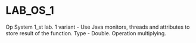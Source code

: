 # LAB_OS_1
 Op System 1_st lab. 1 variant - Use Java monitors, threads and attributes to store result of the function. 
 Type - Double.
 Operation multiplying.
 
